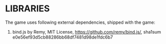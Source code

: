 # LIBRARIES
The game uses following external dependencies, shipped with the game:  
1. bind.js by Remy, MIT License, https://github.com/remy/bind.js/, sha1sum e0e56ef93d5cb88286bb68df7481d98de1fdc6b7